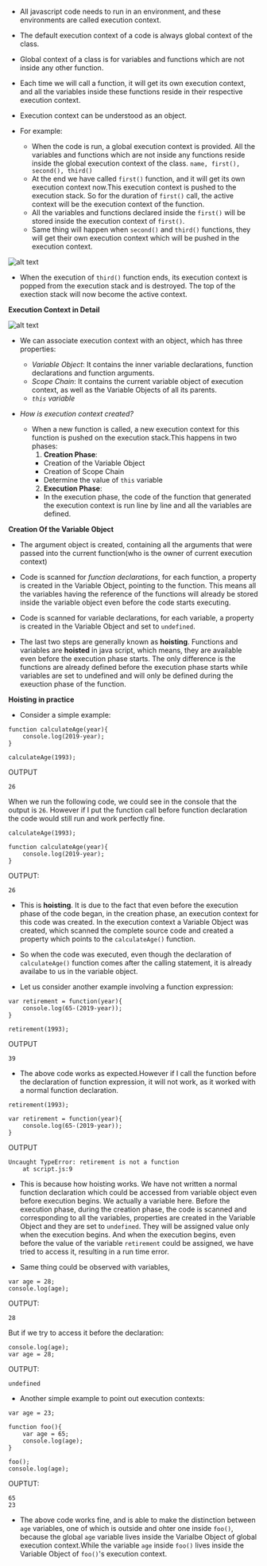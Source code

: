 * All javascript code needs to run in an environment, and these environments are called execution context.
* The default execution context of a code is always global context of the class. 
* Global context of a class is for variables and functions which are not inside any other function.
* Each time we will call a function, it will get its own execution context, and all the variables inside these functions reside in their respective execution context.
* Execution context can be understood as an object.


* For example:
  * When the code is run, a global execution context is provided. All the variables and functions which are not inside any functions reside inside the global execution context of the class. ```name, first(), second(), third()```
  * At the end we have called  ```first()``` function, and it will get its own execution context now.This execution context is pushed to the execution stack. So for the duration of ```first()``` call, the active context will be the execution context of the function.
  * All the variables and functions declared inside the ```first()``` will be stored inside the execution context of ```first()```.
  * Same thing will happen when ```second()``` and ```third()``` functions, they will get their own execution context which will be pushed in the execution context.

![alt text](https://github.com/shubhamgupta2901/javascript-notes/blob/master/assets/Screen%20Shot%202019-05-14%20at%2011.02.32.png "")

  *  When the execution of ```third()``` function ends, its execution context is popped from the execution stack and is destroyed. The top of the exection stack will now become the active context. 
  
**Execution Context in Detail**

![alt text](https://github.com/shubhamgupta2901/javascript-notes/blob/master/assets/Execution%20Context%20in%20detail.png "")

* We can associate execution context with an object, which has three properties:
  * *Variable Object*: It contains the inner variable declarations, function declarations and function arguments.
  * *Scope Chain*: It contains the current variable object of execution context, as well as the Variable Objects of all its parents.
  * *```this``` variable*

* *How is execution context created?*
  * When a new function is called, a new execution context for this function is pushed on the execution stack.This happens in two phases: 
    1. **Creation Phase**:
      * Creation of the Variable Object
      * Creation of Scope Chain
      * Determine the value of ```this``` variable
    2. **Execution Phase**: 
      * In the execution phase, the code of the function that generated the execution context is run line by line and all the variables are defined.

**Creation Of the Variable Object**
* The argument object is created, containing all the arguments that were passed into the current function(who is the owner of current execution context)
* Code is scanned for *function declarations*, for each function, a property is created in the Variable Object, pointing to the function. This means all the variables having the reference of the functions will already be stored inside the variable object even before the code starts executing.
* Code is scanned for variable declarations, for each variable, a property is created in the Variable Object and set to ```undefined```.

* The last two steps are generally known as **hoisting**. Functions and variables are **hoisted** in java script, which means, they are available even before the execution phase starts. The only difference is the functions are already defined before the execution phase starts while variables are set to undefined and will only be defined during the exeuction phase of the function. 

**Hoisting in practice**

* Consider a simple example:

```
function calculateAge(year){
	console.log(2019-year);
}

calculateAge(1993);
```
OUTPUT
```
26
```
When we run the following code, we could see in the console that the output is ```26```. However if I put the function call before function declaration the code would still run and work perfectly fine.

```
calculateAge(1993);

function calculateAge(year){
	console.log(2019-year);
}
```
OUTPUT:
```
26
```
* This is **hoisting**. It is due to the fact that even before the execution phase of the code began, in the creation phase, an execution context for this code was created. In the execution context a Variable Object was created, which scanned the complete source code and created a property which points to the ```calculateAge()``` function. 
* So when the code was executed, even though the declaration of ```calculateAge()``` function comes after the calling statement, it is already availabe to us in the variable object.


* Let us consider another example involving a function expression:

```
var retirement = function(year){
	console.log(65-(2019-year));
}

retirement(1993);
```
OUTPUT
```
39
```

* The above code works as expected.However if I call the function before the declaration of function expression, it will not work, as it worked with a normal function declaration.

```
retirement(1993);

var retirement = function(year){
	console.log(65-(2019-year));
}
```
OUTPUT
```
Uncaught TypeError: retirement is not a function
    at script.js:9
```

* This is because how hoisting works. We have not written a normal function declaration which could be accessed from variable object even before execution begins. We actually a variable here. Before the execution phase, during the creation phase, the code is scanned and corresponding to all the variables, properties are created in the Variable Object and they are set to ```undefined```. They will be assigned value only when the execution begins. And when the execution begins, even before the value of the variable ```retirement``` could be assigned, we have tried to access it, resulting in a run time error.

* Same thing could be observed with variables,

```
var age = 28;
console.log(age);
```
OUTPUT:
```
28
```
But if we try to access it before the declaration:
```
console.log(age);
var age = 28;
```
OUTPUT:
```
undefined
```

* Another simple example to point out execution contexts:

```
var age = 23;

function foo(){
	var age = 65;
	console.log(age);
}

foo();
console.log(age);
```

OUPTUT:
```
65
23
```

* The above code works fine, and is able to make the distinction between ```age``` variables, one of which is outside and ohter one inside ```foo()```, because the global ```age``` variable lives inside the Varialbe Object of global execution context.While the variable ```age``` inside ```foo()``` lives inside the Variable Object of ```foo()```'s execution context.
    
